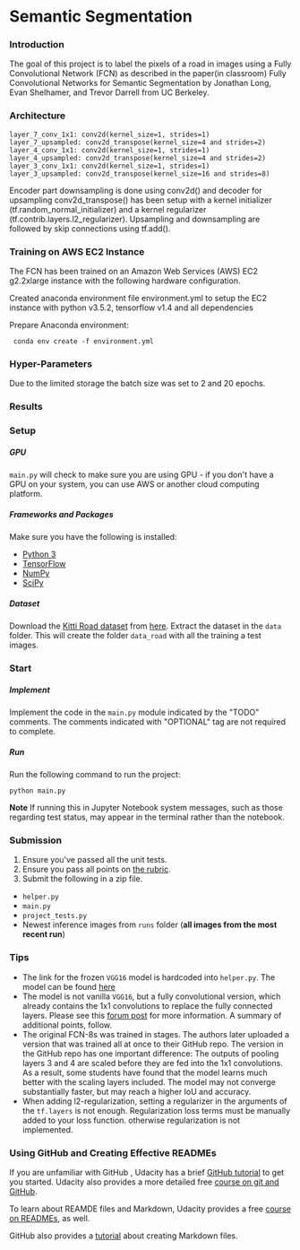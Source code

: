 # Semantic Segmentation
### Introduction
The goal of this project is to label the pixels of a road in images using a Fully Convolutional Network (FCN) as described in the paper(in classroom) Fully Convolutional Networks for Semantic Segmentation by Jonathan Long, Evan Shelhamer, and Trevor Darrell from UC Berkeley. 

### Architecture

    layer_7_conv_1x1: conv2d(kernel_size=1, strides=1)
    layer_7_upsampled: conv2d_transpose(kernel_size=4 and strides=2)
    layer_4_conv_1x1: conv2d(kernel_size=1, strides=1)
    layer_4_upsampled: conv2d_transpose(kernel_size=4 and strides=2)
    layer_3_conv_1x1: conv2d(kernel_size=1, strides=1)
    layer_3_upsampled: conv2d_transpose(kernel_size=16 and strides=8)
    
Encoder part downsampling is done using conv2d() and decoder for upsampling conv2d_transpose() has been setup with a kernel initializer (tf.random_normal_initializer) and a kernel regularizer (tf.contrib.layers.l2_regularizer). Upsampling and downsampling are followed by skip connections using tf.add(). 

### Training on AWS EC2 Instance
The FCN has been trained on an Amazon Web Services (AWS) EC2 g2.2xlarge instance with the following hardware configuration.

Created anaconda environment file environment.yml to setup the EC2 instance with python v3.5.2, tensorflow v1.4 and all dependencies

Prepare Anaconda environment:

     conda env create -f environment.yml


### Hyper-Parameters
Due to the limited storage the batch size was set to 2 and 20 epochs.

### Results


### Setup
##### GPU
`main.py` will check to make sure you are using GPU - if you don't have a GPU on your system, you can use AWS or another cloud computing platform.
##### Frameworks and Packages
Make sure you have the following is installed:
 - [Python 3](https://www.python.org/)
 - [TensorFlow](https://www.tensorflow.org/)
 - [NumPy](http://www.numpy.org/)
 - [SciPy](https://www.scipy.org/)
##### Dataset
Download the [Kitti Road dataset](http://www.cvlibs.net/datasets/kitti/eval_road.php) from [here](http://www.cvlibs.net/download.php?file=data_road.zip).  Extract the dataset in the `data` folder.  This will create the folder `data_road` with all the training a test images.

### Start
##### Implement
Implement the code in the `main.py` module indicated by the "TODO" comments.
The comments indicated with "OPTIONAL" tag are not required to complete.
##### Run
Run the following command to run the project:
```
python main.py
```
**Note** If running this in Jupyter Notebook system messages, such as those regarding test status, may appear in the terminal rather than the notebook.

### Submission
1. Ensure you've passed all the unit tests.
2. Ensure you pass all points on [the rubric](https://review.udacity.com/#!/rubrics/989/view).
3. Submit the following in a zip file.
 - `helper.py`
 - `main.py`
 - `project_tests.py`
 - Newest inference images from `runs` folder  (**all images from the most recent run**)
 
 ### Tips
- The link for the frozen `VGG16` model is hardcoded into `helper.py`.  The model can be found [here](https://s3-us-west-1.amazonaws.com/udacity-selfdrivingcar/vgg.zip)
- The model is not vanilla `VGG16`, but a fully convolutional version, which already contains the 1x1 convolutions to replace the fully connected layers. Please see this [forum post](https://discussions.udacity.com/t/here-is-some-advice-and-clarifications-about-the-semantic-segmentation-project/403100/8?u=subodh.malgonde) for more information.  A summary of additional points, follow. 
- The original FCN-8s was trained in stages. The authors later uploaded a version that was trained all at once to their GitHub repo.  The version in the GitHub repo has one important difference: The outputs of pooling layers 3 and 4 are scaled before they are fed into the 1x1 convolutions.  As a result, some students have found that the model learns much better with the scaling layers included. The model may not converge substantially faster, but may reach a higher IoU and accuracy. 
- When adding l2-regularization, setting a regularizer in the arguments of the `tf.layers` is not enough. Regularization loss terms must be manually added to your loss function. otherwise regularization is not implemented.
 
### Using GitHub and Creating Effective READMEs
If you are unfamiliar with GitHub , Udacity has a brief [GitHub tutorial](http://blog.udacity.com/2015/06/a-beginners-git-github-tutorial.html) to get you started. Udacity also provides a more detailed free [course on git and GitHub](https://www.udacity.com/course/how-to-use-git-and-github--ud775).

To learn about REAMDE files and Markdown, Udacity provides a free [course on READMEs](https://www.udacity.com/courses/ud777), as well. 

GitHub also provides a [tutorial](https://guides.github.com/features/mastering-markdown/) about creating Markdown files.
